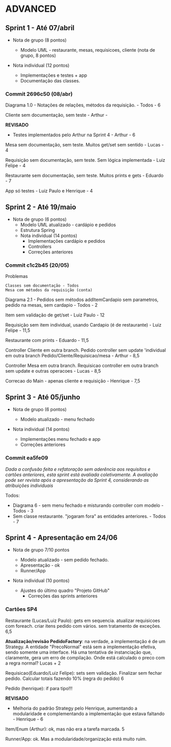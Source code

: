 # ADVANCED 

## Sprint 1 - Até 07/abril
  
  - Nota de grupo (8 pontos)
    - Modelo UML - restaurante, mesas, requisicoes, cliente (nota de grupo, 8 pontos)
	
  - Nota individual (12 pontos)
    - Implementações e testes + app
    - Documentação das classes.

### Commit 2696c50 (08/abr)
Diagrama 1.0 - Notações de relações, métodos da requisição. - Todos - 6	

Cliente sem documentação, sem teste - Arthur - 

**REVISADO**
- Testes implementados pelo Arthur na Sprint 4 - Arthur - 6

Mesa sem documentação, sem teste. Muitos get/set sem sentido - Lucas - 4

Requisição sem documentação, sem teste. Sem lógica implementada - Luiz Felipe - 4

Restaurante sem documentação, sem teste. Muitos prints e gets - Eduardo - 7

App só testes - Luiz Paulo e Henrique - 4

## Sprint 2 - Até 19/maio

- Nota de grupo (6 pontos)
  - Modelo UML atualizado - cardápio e pedidos
  - Estrutura Spring
  - Nota individual (14 pontos)	
    - Implementações cardápio e pedidos
    - Controllers
    - Correções anteriores

### Commit 	c1c2b45 (20/05)
Problemas
    
    Classes sem documentação - Todos 
    Mesa com métodos da requisição (conta)
	
Diagrama 2.1 - Pedidos sem métodos addItemCardapio sem parametros, pedido na mesas, sem cardapio - Todos - 2
	
Item sem validação de get/set  - Luiz Paulo - 12

Requisição sem item individual, usando Cardapio (é de restaurante) - Luiz Felipe - 11,5

Restaurante com prints - Eduardo - 11,5

Controller Cliente em outra branch. Pedido controller sem update 'individual em outra branch Pedido/Cliente/Requisicao/mesa - Arthur - 8,5

Controller Mesa em outra branch. Requisicao controller em outra branch sem update e outras operacoes - Lucas - 8,5

Correcao do Main - apenas cliente e requisição - Henrique - 7,5

## Sprint 3 - Até 05/junho
  - Nota de grupo (6 pontos)
    - Modelo atualizado - menu fechado
  
  - Nota individual (14 pontos)	
    - Implementações menu fechado e app
    - Correções anteriores

### Commit ea5fe09
_Dada a confusão feita e refatoração sem aderência aos requisitos e cartões anteriores, esta sprint está avaliada coletivamente. A avaliação pode ser revista após a apresentação da Sprint 4, considerando as atribuições individuais_

Todos:
- Diagrama 6 - sem menu fechado e misturando controller com modelo - Todos - 3
- Sem classe restaurante. "jogaram fora" as entidades anteriores. - Todos - 7

## Sprint 4 - Apresentação em 24/06
  - Nota de grupo 7/10 pontos
	  - Modelo atualizado - sem pedido fechado. 
	  - Apresentação - ok
    - Runner/App
	
  - Nota individual (10 pontos)
    - Ajustes do último quadro "Projeto GitHub"
	  - Correções das sprints anteriores
	
### Cartões SP4

Restaurante (Lucas/Luiz Paulo): gets em sequencia. atualizar requisicoes com foreach. criar itens pedido com vários. sem tratamento de exceções. 6,5

**Atualização/revisão PedidoFactory**: na verdade, a implementação é de um Strategy. A entidade "PrecoNormal" está sem a implementação efetiva, sendo somente uma interface. Há uma tentativa de instanciação que, claramente, gera um erro de compilação. Onde está calculado o preco com a regra normal? Lucas + 2


Requisicao(Eduardo/Luiz Felipe): sets sem validação. Finalizar sem fechar pedido. Calcular totais fazendo 10% (regra do pedido) 6

Pedido (henrique): if para tipo!!!

**REVISADO**
- Melhoria do padrão Strategy pelo Henrique, aumentando a modularidade e complementando a implementação que estava faltando - Henrique - 6

Item/Enum (Arthur): ok, mas não era a tarefa marcada. 5

Runner/App: ok. Mas a modularidade/organização está muito ruim.  


